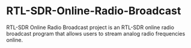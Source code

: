 # RTL-SDR-Online-Radio-Broadcast
RTL-SDR Online Radio Broadcast project is an RTL-SDR online radio broadcast program that allows users to stream analog radio frequencies online.
